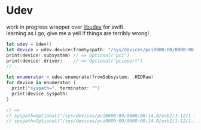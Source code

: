 # Udev

work in progress wrapper over [libudev](http://www.freedesktop.org/software/systemd/man/libudev.html) for swift.   
learning as i go, give me a yell if things are terribly wrong!

```swift
let udev = Udev()
let device = udev.device(fromSyspath: "/sys/devices/pci0000:00/0000:00:01.0")
print(device!.subsystem) // => Optional("pci")
print(device!.driver)    // => Optional("pcieport")
// ..

let enumerator = udev.enumerate(fromSubsystem: .HIDRaw)
for device in enumerator {
  print("syspath=", terminator: "")
  print(device.syspath)
}

// =>
// syspath=Optional("/sys/devices/pci0000:00/0000:00:14.0/usb1/1-12/1-12:1.0/0003:05AC:0262.0001/hidraw/hidraw0")
// syspath=Optional("/sys/devices/pci0000:00/0000:00:14.0/usb1/1-12/1-12:1.1/0003:05AC:0262.0002/hidraw/hidraw1")
```
